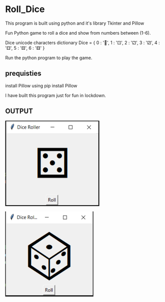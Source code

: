 # Roll_Dice
This program is built using python and it's library Tkinter and Pillow

Fun Python game to roll a dice and show from numbers between (1-6).

Dice unicode characters dictionary
Dice = {
    0 : '🎲',
    1 : '⚀',
    2 : '⚁',
    3 : '⚂',
    4 : '⚃',
    5 : '⚄',
    6 : '⚅'
}

Run the python program to play the game.

## prequisties
install Pillow using 
pip install Pillow


I have built this program just for fun in lockdown.

## OUTPUT
![Output-1](/images/Ouput-1.png)

![Output-2](/images/Output-2.png)
